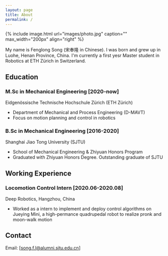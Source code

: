 ```yaml
---
layout: page
title: About
permalink: /
---
```


{% include image.html url="images/photo.jpg" caption="" max_width="200px" align="right" %}

My name is Fenglong Song (宋奉隆 in Chinese). I was born and grew up in Luohe, Henan Province, China. I'm currently a first yesr Master student in Robotics at ETH Zürich in Switzerland.

## Education

### **M.Sc in Mechanical Engineering** [2020-now]

Eidgenössische Technische Hochschule Zürich (ETH Zürich)
- Department of Mechanical and Process Engineering (D-MAVT)  
- Focus on motion planning and control in robotics

### **B.Sc in Mechanical Engineering** [2016-2020]

Shanghai Jiao Tong University (SJTU)
- School of Mechanical Engineering & Zhiyuan Honors Program  
- Graduated with Zhiyuan Honors Degree. Outstanding graduate of SJTU

## Working Experience

### Locomotion Control Intern [2020.06-2020.08]

Deep Robotics, Hangzhou, China  
- Worked as a intern to implement and deploy control algorithms on Jueying Mini, a high-permance quadrupedal robot to realize pronk and moon-walk motion

## Contact

Email: [song.f.l@alumni.sjtu.edu.cn]

[Yavin]: https://en.wikipedia.org/wiki/Yavin
[chewy@rebel.com]: mailto:chewy@rebel.com
